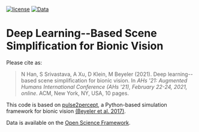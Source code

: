 [![license](https://img.shields.io/badge/License-BSD%203--Clause-blue.svg)](https://github.com/uwescience/pulse2percept/blob/master/LICENSE)
[![Data](https://img.shields.io/badge/data-osf.io-lightgrey.svg)](https://osf.io/s2udz/)

# Deep Learning--Based Scene Simplification for Bionic Vision

Please cite as:

> N Han, S Srivastava, A Xu, D Klein, M Beyeler (2021). Deep learning--based scene simplification for bionic vision. In *AHs '21: Augmented Humans International Conference (AHs '21), February 22-24, 2021, online*. ACM, New York, NY, USA, 10 pages.

This code is based on [pulse2percept](https://github.com/uwescience/pulse2percept),
a Python-based simulation framework for bionic vision
[(Beyeler et al. 2017)](https://doi.org/10.25080/shinma-7f4c6e7-00c).

Data is available on the [Open Science Framework](https://osf.io/s2udz/).
